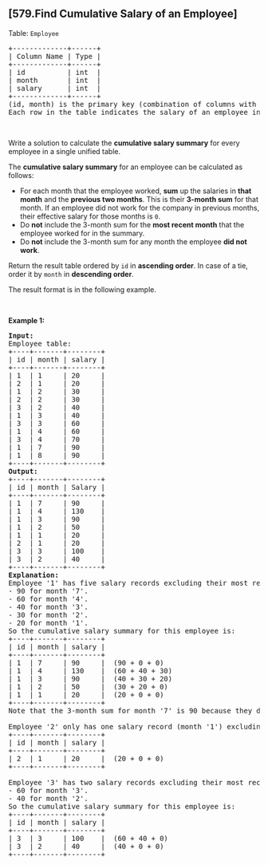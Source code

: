 ## [579.Find Cumulative Salary of an Employee]
<p>Table: <code>Employee</code></p>

<pre>
+-------------+------+
| Column Name | Type |
+-------------+------+
| id          | int  |
| month       | int  |
| salary      | int  |
+-------------+------+
(id, month) is the primary key (combination of columns with unique values) for this table.
Each row in the table indicates the salary of an employee in one month during the year 2020.
</pre>

<p>&nbsp;</p>

<p>Write a solution&nbsp;to calculate the <strong>cumulative salary summary</strong> for every employee in a single unified table.</p>

<p>The <strong>cumulative salary summary</strong> for an employee can be calculated as follows:</p>

<ul>
	<li>For each month that the employee worked, <strong>sum</strong> up the salaries in <strong>that month</strong> and the <strong>previous two months</strong>. This is their <strong>3-month sum</strong> for that month. If an employee did not work for the company in previous months, their effective salary for those months is <code>0</code>.</li>
	<li>Do <strong>not</strong> include the 3-month sum for the <strong>most recent month</strong> that the employee worked for in the summary.</li>
	<li>Do <strong>not</strong> include the 3-month sum for any month the employee <strong>did not work</strong>.</li>
</ul>

<p>Return the result table ordered by <code>id</code> in <strong>ascending order</strong>. In case of a tie, order it by <code>month</code> in <strong>descending order</strong>.</p>

<p>The result format is in the following example.</p>

<p>&nbsp;</p>
<p><strong class="example">Example 1:</strong></p>

<pre>
<strong>Input:</strong> 
Employee table:
+----+-------+--------+
| id | month | salary |
+----+-------+--------+
| 1  | 1     | 20     |
| 2  | 1     | 20     |
| 1  | 2     | 30     |
| 2  | 2     | 30     |
| 3  | 2     | 40     |
| 1  | 3     | 40     |
| 3  | 3     | 60     |
| 1  | 4     | 60     |
| 3  | 4     | 70     |
| 1  | 7     | 90     |
| 1  | 8     | 90     |
+----+-------+--------+
<strong>Output:</strong> 
+----+-------+--------+
| id | month | Salary |
+----+-------+--------+
| 1  | 7     | 90     |
| 1  | 4     | 130    |
| 1  | 3     | 90     |
| 1  | 2     | 50     |
| 1  | 1     | 20     |
| 2  | 1     | 20     |
| 3  | 3     | 100    |
| 3  | 2     | 40     |
+----+-------+--------+
<strong>Explanation:</strong> 
Employee &#39;1&#39; has five salary records excluding their most recent month &#39;8&#39;:
- 90 for month &#39;7&#39;.
- 60 for month &#39;4&#39;.
- 40 for month &#39;3&#39;.
- 30 for month &#39;2&#39;.
- 20 for month &#39;1&#39;.
So the cumulative salary summary for this employee is:
+----+-------+--------+
| id | month | salary |
+----+-------+--------+
| 1  | 7     | 90     |  (90 + 0 + 0)
| 1  | 4     | 130    |  (60 + 40 + 30)
| 1  | 3     | 90     |  (40 + 30 + 20)
| 1  | 2     | 50     |  (30 + 20 + 0)
| 1  | 1     | 20     |  (20 + 0 + 0)
+----+-------+--------+
Note that the 3-month sum for month &#39;7&#39; is 90 because they did not work during month &#39;6&#39; or month &#39;5&#39;.

Employee &#39;2&#39; only has one salary record (month &#39;1&#39;) excluding their most recent month &#39;2&#39;.
+----+-------+--------+
| id | month | salary |
+----+-------+--------+
| 2  | 1     | 20     |  (20 + 0 + 0)
+----+-------+--------+

Employee &#39;3&#39; has two salary records excluding their most recent month &#39;4&#39;:
- 60 for month &#39;3&#39;.
- 40 for month &#39;2&#39;.
So the cumulative salary summary for this employee is:
+----+-------+--------+
| id | month | salary |
+----+-------+--------+
| 3  | 3     | 100    |  (60 + 40 + 0)
| 3  | 2     | 40     |  (40 + 0 + 0)
+----+-------+--------+
</pre>
